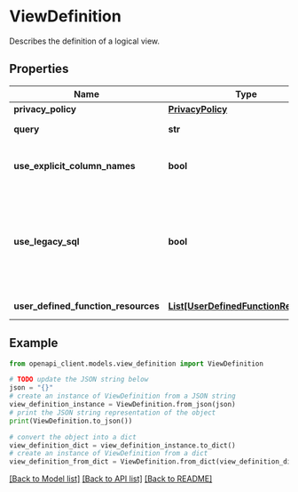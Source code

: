 # ViewDefinition

Describes the definition of a logical view.

## Properties

Name | Type | Description | Notes
------------ | ------------- | ------------- | -------------
**privacy_policy** | [**PrivacyPolicy**](PrivacyPolicy.md) |  | [optional] 
**query** | **str** | Required. A query that BigQuery executes when the view is referenced. | [optional] 
**use_explicit_column_names** | **bool** | True if the column names are explicitly specified. For example by using the &#39;CREATE VIEW v(c1, c2) AS ...&#39; syntax. Can only be set for GoogleSQL views. | [optional] 
**use_legacy_sql** | **bool** | Specifies whether to use BigQuery&#39;s legacy SQL for this view. The default value is true. If set to false, the view will use BigQuery&#39;s GoogleSQL: https://cloud.google.com/bigquery/sql-reference/ Queries and views that reference this view must use the same flag value. A wrapper is used here because the default value is True. | [optional] 
**user_defined_function_resources** | [**List[UserDefinedFunctionResource]**](UserDefinedFunctionResource.md) | Describes user-defined function resources used in the query. | [optional] 

## Example

```python
from openapi_client.models.view_definition import ViewDefinition

# TODO update the JSON string below
json = "{}"
# create an instance of ViewDefinition from a JSON string
view_definition_instance = ViewDefinition.from_json(json)
# print the JSON string representation of the object
print(ViewDefinition.to_json())

# convert the object into a dict
view_definition_dict = view_definition_instance.to_dict()
# create an instance of ViewDefinition from a dict
view_definition_from_dict = ViewDefinition.from_dict(view_definition_dict)
```
[[Back to Model list]](../README.md#documentation-for-models) [[Back to API list]](../README.md#documentation-for-api-endpoints) [[Back to README]](../README.md)


